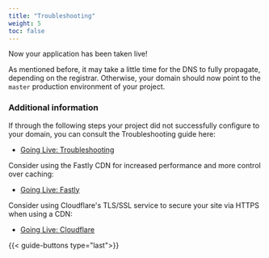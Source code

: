 ```yaml
---
title: "Troubleshooting"
weight: 5
toc: false
---
```


Now your application has been taken live!

As mentioned before, it may take a little time for the DNS to fully propagate, depending on the registrar. Otherwise, your domain should now point to the `master` production environment of your project.

### Additional information

If through the following steps your project did not successfully configure to your domain, you can consult the Troubleshooting guide here:

* [Going Live: Troubleshooting](/golive/troubleshoot/)

Consider using the Fastly CDN for increased performance and more control over caching:

* [Going Live: Fastly](/golive/steps/fastly/)

Consider using Cloudflare's TLS/SSL service to secure your site via HTTPS when using a CDN:

* [Going Live: Cloudflare](/golive/steps/cloudflare/)

{{< guide-buttons type="last">}}
